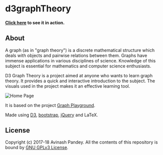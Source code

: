 # d3graphTheory

#### <a href="https://mrpandey.github.io/d3graphTheory/" target="_blank">Click here</a> to see it in action.

## About

A graph (as in "graph theory") is a discrete mathematical structure which deals with objects and pairwise relations between them. Graphs have immense applications in various disciplines of science. Knowledge of this subject is essential for mathematics and computer science enthusiasts.

D3 Graph Theory is a project aimed at anyone who wants to learn graph theory. It provides a quick and interactive introduction to the subject. The visuals used in the project makes it an effective learning tool.

![Home Page](https://ds055uzetaobb.cloudfront.net/uploads/A8m6jPwka4-d3home.png)

It is based on the project [Graph Playground](https://mrpandey.github.io/graphPlayground/).

Made using [D3](https://d3js.org), [bootstrap](http://getbootstrap.com/), [jQuery](https://jquery.com/) and LaTeX.

## License

Copyright (c) 2017-18 Avinash Pandey.
All the contents of this repository is bound by [GNU GPLv3 License](https://github.com/mrpandey/d3graphTheory/blob/master/LICENSE).
